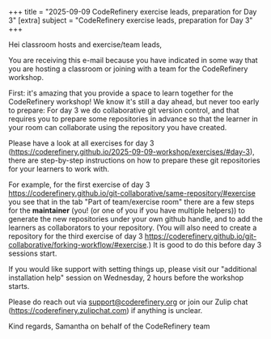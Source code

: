 +++
title = "2025-09-09 CodeRefinery exercise leads, preparation for Day 3" 
[extra] 
subject = "CodeRefinery exercise leads, preparation for Day 3" 
+++

Hei classroom hosts and exercise/team leads,

You are receiving this e-mail because you have indicated in some way that you are hosting a classroom or joining with a team for the CodeRefinery workshop.

First: it's amazing that you provide a space to learn together for the CodeRefinery workshop! We know it's still a day ahead, but never too early to prepare: For day 3 we do collaborative git version control, and that requires you to prepare some repositories in advance so that the learner in your room can collaborate using the repository you have created.

Please have a look at all exercises for day 3 (https://coderefinery.github.io/2025-09-09-workshop/exercises/#day-3), there are step-by-step instructions on how to prepare these git repositories for your learners to work with.

For example, for the first exercise of day 3 https://coderefinery.github.io/git-collaborative/same-repository/#exercise you see that in the tab "Part of team/exercise room" there are a few steps for the **maintainer** (you! (or one of you if you have multiple helpers)) to generate the new repositories under your own github handle, and to add the learners as collaborators to your repository. (You will also need to create a repository for the third exercise of day 3 https://coderefinery.github.io/git-collaborative/forking-workflow/#exercise.) It is good to do this before day 3 sessions start.

If you would like support with setting things up, please visit our "additional installation help" session on Wednesday, 2 hours before the workshop starts.

Please do reach out via support@coderefinery.org or join our Zulip chat (https://coderefinery.zulipchat.com) if anything is unclear.

Kind regards,
Samantha on behalf of the CodeRefinery team
